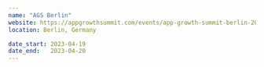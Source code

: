 ```yaml
---
name: "AGS Berlin"
website: https://appgrowthsummit.com/events/app-growth-summit-berlin-2023
location: Berlin, Germany

date_start: 2023-04-19
date_end:   2023-04-20
---
```


